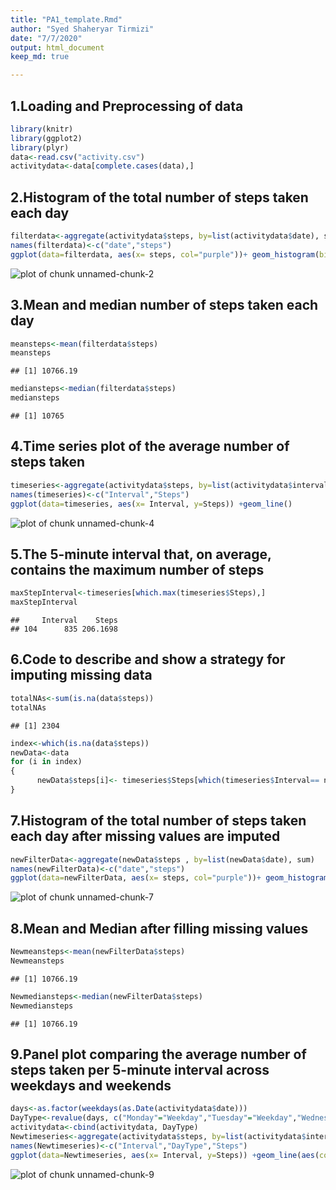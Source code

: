 ```yaml
---
title: "PA1_template.Rmd"
author: "Syed Shaheryar Tirmizi"
date: "7/7/2020"
output: html_document
keep_md: true

---
```

## 1.Loading and Preprocessing of data

```r
library(knitr)
library(ggplot2)
library(plyr)
data<-read.csv("activity.csv")
activitydata<-data[complete.cases(data),]
```
## 2.Histogram of the total number of steps taken each day

```r
filterdata<-aggregate(activitydata$steps, by=list(activitydata$date), sum)
names(filterdata)<-c("date","steps")
ggplot(data=filterdata, aes(x= steps, col="purple"))+ geom_histogram(binwidth = 1000)+ labs(title = "Total steps taken per day",x="Steps", y="Frequency")
```

![plot of chunk unnamed-chunk-2](figure/unnamed-chunk-2-1.png)

## 3.Mean and median number of steps taken each day

```r
meansteps<-mean(filterdata$steps)
meansteps
```

```
## [1] 10766.19
```

```r
mediansteps<-median(filterdata$steps)
mediansteps
```

```
## [1] 10765
```

## 4.Time series plot of the average number of steps taken

```r
timeseries<-aggregate(activitydata$steps, by=list(activitydata$interval), mean)
names(timeseries)<-c("Interval","Steps")
ggplot(data=timeseries, aes(x= Interval, y=Steps)) +geom_line()
```

![plot of chunk unnamed-chunk-4](figure/unnamed-chunk-4-1.png)

## 5.The 5-minute interval that, on average, contains the maximum number of steps

```r
maxStepInterval<-timeseries[which.max(timeseries$Steps),]
maxStepInterval
```

```
##     Interval    Steps
## 104      835 206.1698
```

## 6.Code to describe and show a strategy for imputing missing data

```r
totalNAs<-sum(is.na(data$steps))
totalNAs
```

```
## [1] 2304
```

```r
index<-which(is.na(data$steps))
newData<-data
for (i in index)
{
      newData$steps[i]<- timeseries$Steps[which(timeseries$Interval== newData$interval[i])]
}
```

## 7.Histogram of the total number of steps taken each day after missing values are imputed

```r
newFilterData<-aggregate(newData$steps , by=list(newData$date), sum)
names(newFilterData)<-c("date","steps")
ggplot(data=newFilterData, aes(x= steps, col="purple"))+ geom_histogram(binwidth = 1000)+ labs(title = "Total steps taken per day",x="Steps", y="Frequency")
```

![plot of chunk unnamed-chunk-7](figure/unnamed-chunk-7-1.png)

## 8.Mean and Median after filling missing values

```r
Newmeansteps<-mean(newFilterData$steps)
Newmeansteps
```

```
## [1] 10766.19
```

```r
Newmediansteps<-median(newFilterData$steps)
Newmediansteps
```

```
## [1] 10766.19
```

## 9.Panel plot comparing the average number of steps taken per 5-minute interval across weekdays and weekends

```r
days<-as.factor(weekdays(as.Date(activitydata$date)))
DayType<-revalue(days, c("Monday"="Weekday","Tuesday"="Weekday","Wednesday"="Weekday","Thursday"="Weekday","Friday"="Weekday","Saturday"="Weekend","Sunday"="Weekend"))
activitydata<-cbind(activitydata, DayType)
Newtimeseries<-aggregate(activitydata$steps, by=list(activitydata$interval, activitydata$DayType), mean)
names(Newtimeseries)<-c("Interval","DayType","Steps")
ggplot(data=Newtimeseries, aes(x= Interval, y=Steps)) +geom_line(aes(colour=DayType)) +facet_grid(DayType~.)
```

![plot of chunk unnamed-chunk-9](figure/unnamed-chunk-9-1.png)
